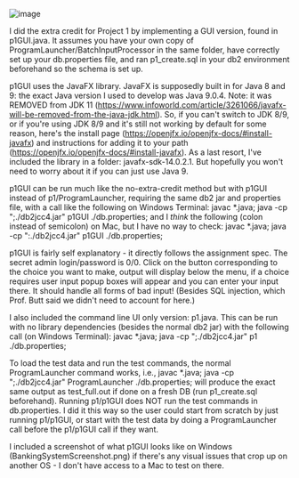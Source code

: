 ![image](https://user-images.githubusercontent.com/23157710/147059623-082f8854-177e-43df-bd10-bc08c697cee6.png)


I did the extra credit for Project 1 by implementing a GUI version, found in p1GUI.java. It assumes you have your own copy of ProgramLauncher/BatchInputProcessor in the same folder, have correctly set up your db.properties file, and ran p1_create.sql in your db2 environment beforehand so the schema is set up.

p1GUI uses the JavaFX library. 
JavaFX is supposedly built in for Java 8 and 9: the exact Java version I used to develop was Java 9.0.4. Note: it was REMOVED from JDK 11 (https://www.infoworld.com/article/3261066/javafx-will-be-removed-from-the-java-jdk.html).
So, if you can't switch to JDK 8/9, or if you're using JDK 8/9 and it's still not working by default for some reason, here's the install page (https://openjfx.io/openjfx-docs/#install-javafx) and instructions for adding it to your path (https://openjfx.io/openjfx-docs/#install-javafx). As a last resort, I've included the library in a folder: javafx-sdk-14.0.2.1. But hopefully you won't need to worry about it if you can just use Java 9.

p1GUI can be run much like the no-extra-credit method but with p1GUI instead of p1/ProgramLauncher, requiring the same db2 jar and properties file, with a call like the following on Windows Terminal:
javac *.java; java -cp ";./db2jcc4.jar" p1GUI ./db.properties;
and I *think* the following (colon instead of semicolon) on Mac, but I have no way to check:
javac *.java; java -cp ":./db2jcc4.jar" p1GUI ./db.properties;

p1GUI is fairly self explanatory - it directly follows the assignment spec. The secret admin login/password is 0/0. Click on the button corresponding to the choice you want to make, output will display below the menu, if a choice requires user input popup boxes will appear and you can enter your input there. It should handle all forms of bad input! (Besides SQL injection, which Prof. Butt said we didn't need to account for here.)


I also included the command line UI only version: p1.java. This can be run with no library dependencies (besides the normal db2 jar) with the following call (on Windows Terminal):
javac *.java; java -cp ";./db2jcc4.jar" p1 ./db.properties;


To load the test data and run the test commands, the normal  ProgramLauncher command works, i.e., 
javac *.java; java -cp ";./db2jcc4.jar" ProgramLauncher ./db.properties;
will produce the exact same output as test_full.out if done on a fresh DB (run p1_create.sql beforehand).
Running p1/p1GUI does NOT run the test commands in db.properties. I did it this way so the user could start from scratch by just running p1/p1GUI, or start with the test data by doing a ProgramLauncher call before the p1/p1GUI call if they want. 


I included a screenshot of what p1GUI looks like on Windows (BankingSystemScreenshot.png) if there's any visual issues that crop up on another OS - I don't have access to a Mac to test on there.
